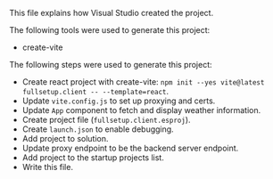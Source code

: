 This file explains how Visual Studio created the project.

The following tools were used to generate this project:
- create-vite

The following steps were used to generate this project:
- Create react project with create-vite: `npm init --yes vite@latest fullsetup.client -- --template=react`.
- Update `vite.config.js` to set up proxying and certs.
- Update `App` component to fetch and display weather information.
- Create project file (`fullsetup.client.esproj`).
- Create `launch.json` to enable debugging.
- Add project to solution.
- Update proxy endpoint to be the backend server endpoint.
- Add project to the startup projects list.
- Write this file.
